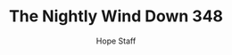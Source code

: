 ---
image: /assets/img/nwd/348_nwd_proverbs_3_27_paraphrase.png
title: The Nightly Wind Down 348
number: 348
categories:
  - The Nightly Wind Down
author: Hope Staff
notes: The Nightly Wind Down 348
embed: >-
  EMBED_GOES_HERE
transcript: >-
  SOME LINES OF TEXT START HERE
---